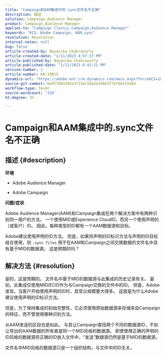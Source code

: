 ```yaml
---
title: "Campaign和AAM集成中的.sync文件名不正确"
description: 描述
solution: Campaign,Audience Manager
product: Campaign,Audience Manager
applies-to: "Campaign Classic,Campaign,Audience Manager"
keywords: "KCS，Adobe Campaign, AAM,sync"
resolution: Resolution
internal-notes: null
bug: false
article-created-by: Nayanika Chakravarty
article-created-date: "1/11/2023 4:57:37 PM"
article-published-by: Nayanika Chakravarty
article-published-date: "1/11/2023 6:41:21 PM"
version-number: 2
article-number: KA-19815
dynamics-url: "https://adobe-ent.crm.dynamics.com/main.aspx?forceUCI=1&pagetype=entityrecord&etn=knowledgearticle&id=473a7a0b-d191-ed11-aad1-6045bd006e5a"
source-git-commit: 6e9f7803392a3731bc5da2e336b3f7470b1f436d
workflow-type: tm+mt
source-wordcount: '318'
ht-degree: 3%

---
```


# Campaign和AAM集成中的.sync文件名不正确

## 描述 {#description}


<b>环境</b>

- Adobe Audience Manager

- Adobe Campaign

<b>问题/症状</b>

Adobe Audience Manager(AAM)和Campaign集成在两个解决方案中有两种识别同一用户的方法。 一个使用MID或Experience CloudID，而另一个使用声明的（或客户）ID。 因此，每种类型的ID都有一个AAM数据源和目标。

Adobe建议使用声明的ID方法。 但是，如果将声明的ID标识方法与声明的ID目标结合使用，则 `.sync files` 用于在AAM和Campaign之间交换数据的文件名中具有基于MID的数据源。 这是预期的吗？


## 解决方法 {#resolution}


是的，这是预期的。 文件名中基于MID的数据源与此集成的历史记录有关。 最初，此集成仅使用MID/ECID作为与Campaign交换的文件中的ID。 但是，Adobe发现，当客户开始使用声明的ID时，其受众规模要大得多。 这就是为什么Adobe建议使用声明的ID标识方法。

但是，为了保持集成的初始完整性，它必须使用原始数据源来存储来自Campaign的特征，而不管使用哪种识别方法。

从AAM发送的区段也是如此。 与其让Campaign查找两个不同的数据源ID，不如让导出的AAM数据的所有者是同一个MID风格的数据源。 即使使用正确的声明的ID风格的数据源将正确的ID放入文件中，“发送”数据源仍然是基于MID的数据源。

文件名中MID风格的数据源只是一个组织结构，与文件中的ID无关。
